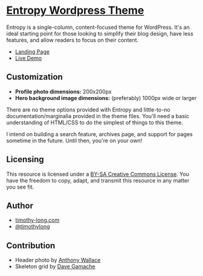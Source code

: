 # [Entropy Wordpress Theme](http://timothy-long.com/entropy)

Entropy is a single-column, content-focused theme for WordPress. It's an ideal starting point for those looking to simplify their blog design, have less features, and allow readers to focus on their content.

* [Landing Page](http://timothy-long.com/entropy)
* [Live Demo](http://timothy-long.com/examples/entropy)

## Customization

* **Profile photo dimensions:** 200x200px
* **Hero background image dimensions:** (preferably) 1000px wide or larger

There are no theme options provided with Entropy and little-to-no documentation/marginalia provided in the theme files. You'll need a basic understanding of HTML/CSS to do the simplest of things to this theme.

I intend on building a search feature, archives page, and support for pages sometime in the future. Until then, you're on your own!

## Licensing

This resource is licensed under a [BY-SA Creative Commons License](http://creativecommons.org/licenses/by-sa/3.0/). You have the freedom to copy, adapt, and transmit this resource in any matter you see fit.

## Author

* [timothy-long.com](http://timothy-long.com)
* [@timothylong](http://twitter.com/timothylong)

## Contribution

* Header photo by [Anthony Wallace](http://anthonywallace.com)
* Skeleton grid by [Dave Gamache](http://www.getskeleton.com)